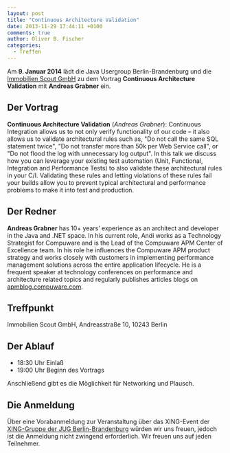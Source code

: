 ```yaml
---
layout: post
title: "Continuous Architecture Validation"
date: 2013-11-29 17:44:11 +0100
comments: true
author: Oliver B. Fischer
categories: 
  - Treffen
---
```


Am **9. Januar 2014** lädt die Java Usergroup Berlin-Brandenburg und die 
[Immobilien Scout GmbH](http://www.immobilienscout24.de/) zu dem Vortrag
**Continuous Architecture Validation** mit **Andreas Grabner**
ein.
<!--more-->

## Der Vortrag

**Continuous Architecture Validation**
(*Andreas Grabner*):
Continuous Integration allows us to not only verify functionality 
of our code – it also allows us to validate architectural rules 
such as, "Do not call the same SQL statement twice", 
"Do not transfer more than 50k per Web Service call", or
"Do not flood the log with unnecessary log output". In this talk
we discuss how you can leverage your existing test automation 
(Unit, Functional, Integration and Performance Tests) to also 
validate these architectural rules in your C/I. Validating these 
rules and letting violations of these rules fail your builds 
allow you to prevent typical architectural and performance 
problems to make it into test and production.

## Der Redner

**Andreas Grabner** has 10+ years’ experience as an architect and
developer in the Java and .NET space. In his current role, Andi works
as a Technology Strategist for Compuware and is the Lead of the
Compuware APM Center of Excellence team. In his role he influences the
Compuware APM product strategy and works closely with customers in
implementing performance management solutions across the entire
application lifecycle. He is a frequent speaker at technology
conferences on performance and architecture related topics and
regularly publishes articles blogs on 
[apmblog.compuware.com](http://apmblog.compuware.com).


## Treffpunkt 

Immobilien Scout GmbH, Andreasstraße 10, 10243 Berlin

## Der Ablauf

- 18:30 Uhr Einlaß
- 19:00 Uhr Beginn des Vortrags

Anschließend gibt es die Möglichkeit für Networking und Plausch.

## Die Anmeldung

Über eine Vorabanmeldung zur Veranstaltung über das 
XING-Event der 
[XING-Gruppe der JUG Berlin-Brandenburg](https://www.xing.com/net/pri4a51a0x/jugbb/)
würden wir uns freuen, jedoch ist die Anmeldung nicht zwingend 
erforderlich. Wir freuen uns auf jeden Teilnehmer.


